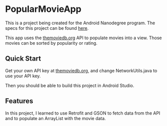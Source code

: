 # PopularMovieApp

This is a project being created for the Android Nanodegree program. The specs for this project can be found [here](https://docs.google.com/document/d/1ZlN1fUsCSKuInLECcJkslIqvpKlP7jWL2TP9m6UiA6I/pub?embedded=true).

This app uses the [themoviedb.org](https://www.themoviedb.org/settings/api) API to populate movies into a view. Those movies can be sorted by popularity or rating.

## Quick Start
Get your own API key at [themoviedb.org](https://www.themoviedb.org), and change NetworkUtils.java to use your API key.

Then you should be able to build this project in Android Studio.

## Features
In this project, I learned to use Retrofit and GSON to fetch data from the API and to populate an ArrayList with the movie data.
